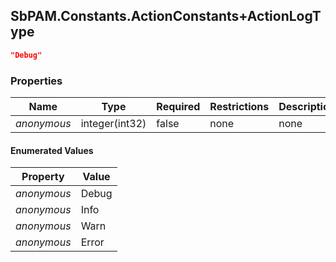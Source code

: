 
<h2 id="tocS_SbPAM.Constants.ActionConstants+ActionLogType">SbPAM.Constants.ActionConstants+ActionLogType</h2>

<a id="schemasbpam.constants.actionconstants+actionlogtype"></a>
<a id="schema_SbPAM.Constants.ActionConstants+ActionLogType"></a>
<a id="tocSsbpam.constants.actionconstants+actionlogtype"></a>
<a id="tocssbpam.constants.actionconstants+actionlogtype"></a>

```json
"Debug"

```

### Properties

|Name|Type|Required|Restrictions|Description|
|---|---|---|---|---|
|*anonymous*|integer(int32)|false|none|none|

#### Enumerated Values

|Property|Value|
|---|---|
|*anonymous*|Debug|
|*anonymous*|Info|
|*anonymous*|Warn|
|*anonymous*|Error|


